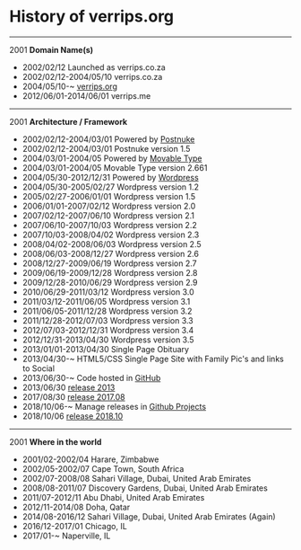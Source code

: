 History of verrips.org
=====================

----
2001 <b>Domain Name(s)</b>

- 2002/02/12 Launched as verrips.co.za
- 2002/02/12-2004/05/10 verrips.co.za
- 2004/05/10-~ [verrips.org](https://verrips.org)
- 2012/06/01-2014/06/01 verrips.me

----
2001 <b>Architecture / Framework</b>

- 2002/02/12-2004/03/01 Powered by [Postnuke](http://postnuke.com)
- 2002/02/12-2004/03/01 Postnuke version 1.5
- 2004/03/01-2004/05 Powered by [Movable Type](https://www.movabletype.org)
- 2004/03/01-2004/05 Movable Type version 2.661
- 2004/05/30-2012/12/31 Powered by [Wordpress](http://wordpress.org)
- 2004/05/30-2005/02/27 Wordpress version 1.2 
- 2005/02/27-2006/01/01 Wordpress version 1.5
- 2006/01/01-2007/02/12 Wordpress version 2.0
- 2007/02/12-2007/06/10 Wordpress version 2.1
- 2007/06/10-2007/10/03 Wordpress version 2.2
- 2007/10/03-2008/04/02 Wordpress version 2.3
- 2008/04/02-2008/06/03 Wordpress version 2.5
- 2008/06/03-2008/12/27 Wordpress version 2.6
- 2008/12/27-2009/06/19 Wordpress version 2.7
- 2009/06/19-2009/12/28 Wordpress version 2.8
- 2009/12/28-2010/06/29 Wordpress version 2.9
- 2010/06/29-2011/03/12 Wordpress version 3.0
- 2011/03/12-2011/06/05 Wordpress version 3.1
- 2011/06/05-2011/12/28 Wordpress version 3.2
- 2011/12/28-2012/07/03 Wordpress version 3.3
- 2012/07/03-2012/12/31 Wordpress version 3.4
- 2012/12/31-2013/04/30 Wordpress version 3.5 
- 2013/01/01-2013/04/30 Single Page Obituary
- 2013/04/30-~ HTML5/CSS Single Page Site with Family Pic's and links to Social 
- 2013/06/30-~ Code hosted in [GitHub](https://github.com/rverrips/verrips.org)
- 2013/06/30 [release 2013](https://github.com/rverrips/verrips.org/tree/2013)
- 2017/08/30 [release 2017.08](https://github.com/rverrips/verrips.org/tree/2017.08)
- 2018/10/06-~ Manage releases in [Github Projects](https://github.com/rverrips/verrips.org/projects/)
- 2018/10/06 [release 2018.10](http://github.com/rverrips/verrips.org/tree/2018.10)

----
2001 <b>Where in the world</b>

- 2001/02-2002/04 Harare, Zimbabwe
- 2002/05-2002/07 Cape Town, South Africa
- 2002/07-2008/08 Sahari Village, Dubai, United Arab Emirates
- 2008/08-2011/07 Discovery Gardens, Dubai, United Arab Emirates
- 2011/07-2012/11 Abu Dhabi, United Arab Emirates
- 2012/11-2014/08 Doha, Qatar
- 2014/08-2016/12 Sahari Village, Dubai, United Arab Emirates (Again) 
- 2016/12-2017/01 Chicago, IL
- 2017/01-~ Naperville, IL
